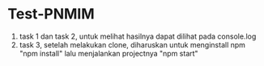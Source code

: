 # Test-PNMIM
1. task 1 dan task 2, untuk melihat hasilnya dapat dilihat pada console.log
2. task 3, setelah melakukan clone, diharuskan untuk menginstall npm "npm install" lalu menjalankan projectnya "npm start"
